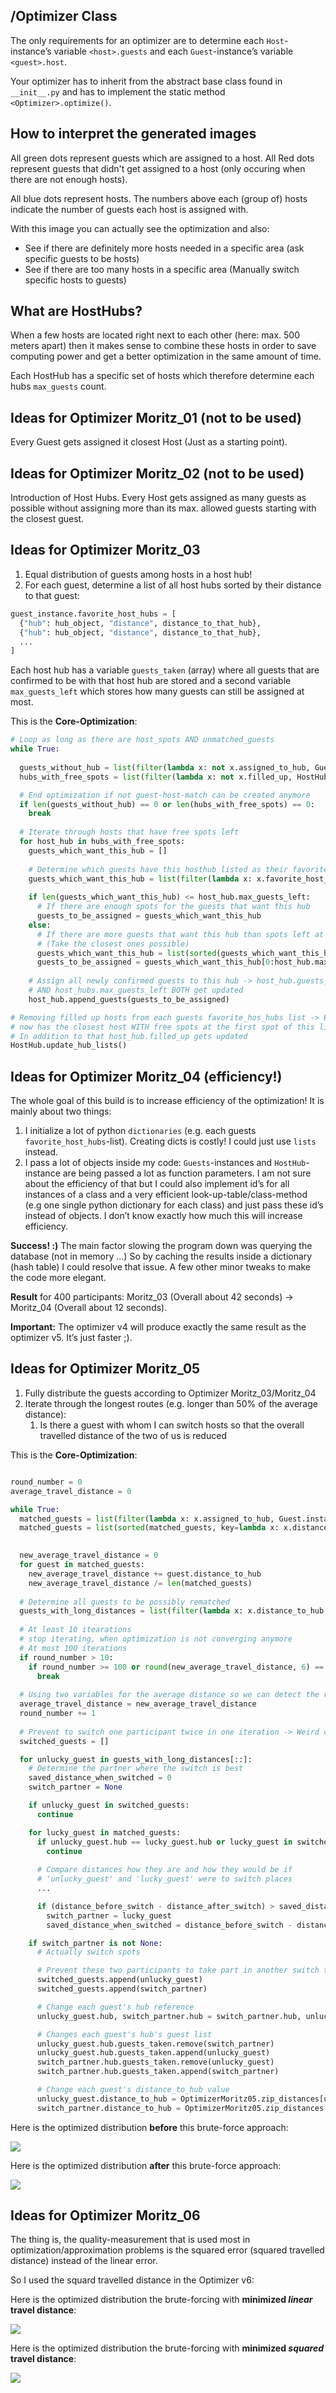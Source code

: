 ## /Optimizer Class

The only requirements for an optimizer are to determine each `Host`-instance’s variable `<host>.guests` and each `Guest`-instance’s variable `<guest>.host`.

Your optimizer has to inherit from the abstract base class found in `__init__.py` and has to implement the static method `<Optimizer>.optimize()`.



## How to interpret the generated images

All green dots represent guests which are assigned to a host. All Red dots represent guests that didn't get assigned to a host (only occuring when there are not enough hosts).

All blue dots represent hosts. The numbers above each (group of) hosts indicate the number of guests each host is assigned with.

With this image you can actually see the optimization and also:
* See if there are definitely more hosts needed in a specific area (ask specific guests to be hosts)
* See if there are too many hosts in a specific area (Manually switch specific hosts to guests)


## What are HostHubs?



When a few hosts are located right next to each other (here: max. 500 meters apart) then it makes sense to combine these hosts in order to save computing power and get a better optimization in the same amount of time.

Each HostHub has a specific set of hosts which therefore determine each hubs `max_guests` count.



## Ideas for Optimizer Moritz_01 (not to be used)

Every Guest gets assigned it closest Host (Just as a starting point).



## Ideas for Optimizer Moritz_02 (not to be used)

Introduction of Host Hubs. Every Host gets assigned as many guests as possible without assigning more than its max. allowed guests starting with the closest guest. 



## Ideas for Optimizer Moritz_03

1. Equal distribution of guests among hosts in a host hub!
2. For each guest, determine a list of all host hubs sorted by their distance to that guest:

```python
guest_instance.favorite_host_hubs = [
  {"hub": hub_object, "distance", distance_to_that_hub},
  {"hub": hub_object, "distance", distance_to_that_hub},
  ...
]
```



Each host hub has a variable `guests_taken` (array) where all guests that are confirmed to be with that host hub are stored and a second variable `max_guests_left` which stores how many guests can still be assigned at most.



This is the **Core-Optimization**:

```python
# Loop as long as there are host_spots AND unmatched_guests
while True:
	
  guests_without_hub = list(filter(lambda x: not x.assigned_to_hub, Guest.instances))
  hubs_with_free_spots = list(filter(lambda x: not x.filled_up, HostHub.instances))

  # End optimization if not guest-host-match can be created anymore
  if len(guests_without_hub) == 0 or len(hubs_with_free_spots) == 0:
    break
	
  # Iterate through hosts that have free spots left
  for host_hub in hubs_with_free_spots:
    guests_which_want_this_hub = []
    
    # Determine which guests have this hosthub listed as their favorite one
    guests_which_want_this_hub = list(filter(lambda x: x.favorite_host_hub() == host_hub, guests_without_hub))
    
    if len(guests_which_want_this_hub) <= host_hub.max_guests_left:
      # If there are enough spots for the guests that want this hub
      guests_to_be_assigned = guests_which_want_this_hub
    else:
      # If there are more guests that want this hub than spots left at this hub
      # (Take the closest ones possible)
      guests_which_want_this_hub = list(sorted(guests_which_want_this_hub, key=lambda x: x.favorite_host_hub_distance()))
      guests_to_be_assigned = guests_which_want_this_hub[0:host_hub.max_guests_left]
		
    # Assign all newly confirmed guests to this hub -> host_hub.guests_taken 	
    # AND host_hubs.max_guests_left BOTH get updated
    host_hub.append_guests(guests_to_be_assigned)

# Removing filled up hosts from each guests favorite_hos_hubs list -> Every Guest 
# now has the closest host WITH free spots at the first spot of this list
# In addition to that host_hub.filled_up gets updated
HostHub.update_hub_lists()
```



## Ideas for Optimizer Moritz_04 (efficiency!)

The whole goal of this build is to increase efficiency of the optimization! It is mainly about two things:

1. I initialize a lot of python `dictionaries` (e.g. each guests `favorite_host_hubs`-list). Creating dicts is costly! I could just use `lists` instead.
2. I pass a lot of objects inside my code: `Guests`-instances and `HostHub`-instance are being passed a lot as function parameters. I am not sure about the efficiency of that but I could also implement id’s for all instances of a class and a very efficient look-up-table/class-method (e.g one single python dictionary for each class) and just pass these id’s instead of objects. I don’t know exactly how much this will increase efficiency.

**Success! :)** The main factor slowing the program down was querying the database (not in memory …) So by caching the results inside a dictionary (hash table) I could resolve that issue. A few other minor tweaks to make the code more elegant.

**Result** for 400 participants: Moritz_03 (Overall about 42 seconds) -> Moritz_04 (Overall about 12 seconds).

**Important:** The optimizer v4 will produce exactly the same result as the optimizer v5. It’s just faster ;).



## Ideas for Optimizer Moritz_05

1. Fully distribute the guests according to Optimizer Moritz_03/Moritz_04
2. Iterate through the longest routes (e.g. longer than 50% of the average distance):
    1. Is there a guest with whom I can switch hosts so that the overall travelled distance of the two of us is reduced



This is the **Core-Optimization**:

```python

round_number = 0
average_travel_distance = 0

while True:
  matched_guests = list(filter(lambda x: x.assigned_to_hub, Guest.instances))
  matched_guests = list(sorted(matched_guests, key=lambda x: x.distance_to_hub))

  
  new_average_travel_distance = 0
  for guest in matched_guests:
    new_average_travel_distance += guest.distance_to_hub
    new_average_travel_distance /= len(matched_guests)
	
  # Determine all guests to be possibly rematched
  guests_with_long_distances = list(filter(lambda x: x.distance_to_hub > 1.5 * new_average_travel_distance, matched_guests))
  
  # At least 10 itearations
  # stop iterating, when optimization is not converging anymore
  # At most 100 iterations
  if round_number > 10:
    if round_number >= 100 or round(new_average_travel_distance, 6) == round(average_travel_distance, 6):
      break
	
  # Using two variables for the average distance so we can detect the rate of convergence between iterations
  average_travel_distance = new_average_travel_distance
  round_number += 1
	
  # Prevent to switch one participant twice in one iteration -> Weird convergence
  switched_guests = []

  for unlucky_guest in guests_with_long_distances[::]:
    # Determine the partner where the switch is best
    saved_distance_when_switched = 0
    switch_partner = None

    if unlucky_guest in switched_guests:
      continue

    for lucky_guest in matched_guests:
      if unlucky_guest.hub == lucky_guest.hub or lucky_guest in switched_guests:
        continue
			
      # Compare distances how they are and how they would be if
      # 'unlucky_guest' and 'lucky_guest' were to switch places
      ...

      if (distance_before_switch - distance_after_switch) > saved_distance_when_switched:
      	switch_partner = lucky_guest
        saved_distance_when_switched = distance_before_switch - distance_after_switch

    if switch_partner is not None:
      # Actually switch spots

      # Prevent these two participants to take part in another switch this round
      switched_guests.append(unlucky_guest)
      switched_guests.append(switch_partner)

      # Change each guest's hub reference
      unlucky_guest.hub, switch_partner.hub = switch_partner.hub, unlucky_guest.hub

      # Changes each guest's hub's guest list
      unlucky_guest.hub.guests_taken.remove(switch_partner)
      unlucky_guest.hub.guests_taken.append(unlucky_guest)
      switch_partner.hub.guests_taken.remove(unlucky_guest)
      switch_partner.hub.guests_taken.append(switch_partner)

      # Change each guest's distance_to_hub value
      unlucky_guest.distance_to_hub = OptimizerMoritz05.zip_distances[unlucky_guest.zip_string][unlucky_guest.hub.zip_string]
      switch_partner.distance_to_hub = OptimizerMoritz05.zip_distances[switch_partner.zip_string][switch_partner.hub.zip_string]

```



Here is the optimized distribution **before** this brute-force approach:

![](45_comparison/brute_forcing_fine_trim_04.png)



Here is the optimized distribution **after** this brute-force approach:

![](45_comparison/brute_forcing_fine_trim_05.png)



## Ideas for Optimizer Moritz_06

The thing is, the quality-measurement that is used most in optimization/approximation problems is the squared error (squared travelled distance) instead of the linear error.

So I used the squard travelled distance in the Optimizer v6:



Here is the optimized distribution the brute-forcing with **minimized *linear* travel distance**:

![](56_comparison/linear_error.png)



Here is the optimized distribution the brute-forcing with **minimized *squared* travel distance**:

![](56_comparison/squared_error.png)

